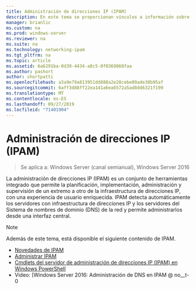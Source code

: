 ```yaml
---
title: Administración de direcciones IP (IPAM)
description: En este tema se proporcionan vínculos a información sobre IPAM en Windows Server 2016.
manager: brianlic
ms.custom: na
ms.prod: windows-server
ms.reviewer: na
ms.suite: na
ms.technology: networking-ipam
ms.tgt_pltfrm: na
ms.topic: article
ms.assetid: 6a6291ba-0d39-4434-a8c5-0f0369860faa
ms.author: pashort
author: shortpatti
ms.openlocfilehash: a3a9e79a813951dd888a2e28cebe09ade38b95af
ms.sourcegitcommit: 6aff3d88ff22ea141a6ea6572a5ad8dd6321f199
ms.translationtype: MT
ms.contentlocale: es-ES
ms.lasthandoff: 09/27/2019
ms.locfileid: "71401904"
---
```

# <a name="ip-address-management-ipam"></a>Administración de direcciones IP (IPAM)

>Se aplica a: Windows Server (canal semianual), Windows Server 2016

La administración de direcciones IP (IPAM) es un conjunto de herramientas integrado que permite la planificación, implementación, administración y supervisión de un extremo a otro de la infraestructura de direcciones IP, con una experiencia de usuario enriquecida. IPAM detecta automáticamente los servidores con infraestructura de direcciones IP y los servidores del Sistema de nombres de dominio (DNS) de la red y permite administrarlos desde una interfaz central.  
  
> [!NOTE]  
> Además de este tema, está disponible el siguiente contenido de IPAM.  
>   
> -   [Novedades de IPAM](../../technologies/ipam/What-s-New-in-IPAM.md)  
> -   [Administrar IPAM](../../technologies/ipam/Manage-IPAM.md)  
> -   [Cmdlets del servidor de administración de direcciones IP (IPAM) en Windows PowerShell](https://technet.microsoft.com/library/jj553807.aspx)  
> -   Video: [Windows Server 2016: Administración de DNS en IPAM @ no__t-0  